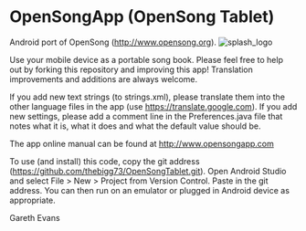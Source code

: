 # OpenSongApp (OpenSong Tablet)

Android port of OpenSong (http://www.opensong.org).
![splash_logo](https://user-images.githubusercontent.com/7831274/206910467-a71b9950-06d0-4849-8455-dec5c12cc44d.png)

Use your mobile device as a portable song book.  Please feel free to help out by forking this repository and improving this app!  Translation improvements and additions are always welcome.

If you add new text strings (to strings.xml), please translate them into the other language files in the app (use https://translate.google.com).
If you add new settings, please add a comment line in the Preferences.java file that notes what it is, what it does and what the default value should be.

The app online manual can be found at http://www.opensongapp.com

To use (and install) this code, copy the git address (https://github.com/thebigg73/OpenSongTablet.git).  Open Android Studio and select File > New > Project from Version Control.  Paste in the git address.
You can then run on an emulator or plugged in Android device as appropriate.

Gareth Evans
